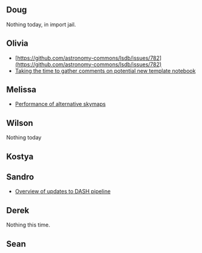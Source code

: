 ## Doug
Nothing today, in import jail.
## Olivia
- [https://github.com/astronomy-commons/lsdb/issues/782](https://github.com/astronomy-commons/lsdb/issues/782)
- [Taking the time to gather comments on potential new template notebook](https://app.reviewnb.com/astronomy-commons/lsdb/pull/784/)


## Melissa

- [Performance of alternative skymaps](./skymap_timeit.ipynb)

## Wilson
Nothing today
## Kostya
## Sandro

- [Overview of updates to DASH pipeline](https://github.com/lsst-sitcom/linccf/tree/main/dash)

## Derek

Nothing this time.

## Sean

